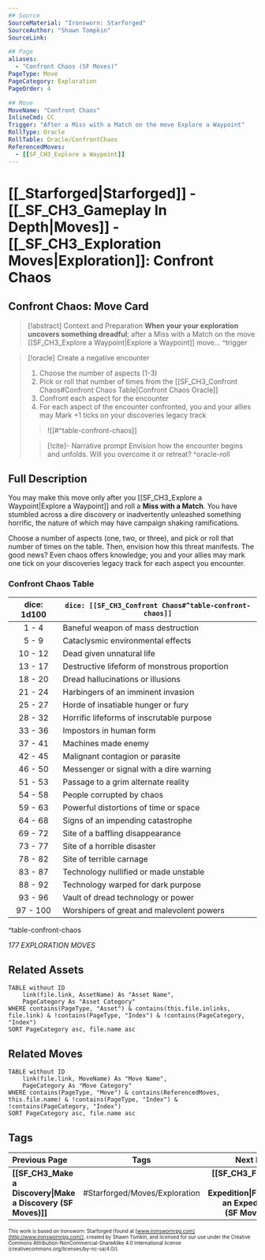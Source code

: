 ```yaml
---
## Source
SourceMaterial: "Ironsworn: Starforged"
SourceAuthor: "Shawn Tompkin"
SourceLink: 

## Page
aliases:
  - "Confront Chaos (SF Moves)"
PageType: Move
PageCategory: Exploration
PageOrder: 4

## Move
MoveName: "Confront Chaos"
InlineCmd: CC
Trigger: "After a Miss with a Match on the move Explore a Waypoint"
RollType: Oracle
RollTable: Oracle/ConfrontChaos
ReferencedMoves: 
  - [[SF_CH3_Explore a Waypoint]]
---
```

# [[_Starforged|Starforged]] - [[_SF_CH3_Gameplay In Depth|Moves]] - [[_SF_CH3_Exploration Moves|Exploration]]: Confront Chaos
## Confront Chaos: Move Card
>[!abstract]  Context and Preparation
>**When your your exploration uncovers something dreadful**; after a Miss with a Match on the move [[SF_CH3_Explore a Waypoint|Explore a Waypoint]] move... ^trigger

> [!oracle] Create a negative encounter
> 1. Choose the number of aspects (1-3)
> 2. Pick or roll that number of times from the [[SF_CH3_Confront Chaos#Confront Chaos Table|Confront Chaos Oracle]]
> 3. Confront each aspect for the encounter
> 4. For each aspect of the encounter confronted, you and your allies may Mark +1 ticks on your discoveries legacy track
> > ![[#^table-confront-chaos]]
> 
> > [!cite]- Narrative prompt
> > Envision how the encounter begins and unfolds.  Will you overcome it or retreat? ^oracle-roll

## Full Description
You may make this move only after you [[SF_CH3_Explore a Waypoint|Explore a Waypoint]] and roll a **Miss with a Match**. You have stumbled across a dire discovery or inadvertently unleashed something horrific, the nature of which may have campaign shaking ramifications. 

Choose a number of aspects (one, two, or three), and pick or roll that number of times on the table. Then, envision how this threat manifests. The good news? Even chaos offers knowledge; you and your allies may mark one tick on your discoveries legacy track for each aspect you encounter.

### Confront Chaos Table

| dice: 1d100 | `dice: [[SF_CH3_Confront Chaos#^table-confront-chaos]]` |
| :---: | --- |
| 1 - 4 | Baneful weapon of mass destruction |
| 5 - 9 | Cataclysmic environmental effects |
| 10 - 12 | Dead given unnatural life |
| 13 - 17 | Destructive lifeform of monstrous proportion |
| 18 - 20 | Dread hallucinations or illusions |
| 21 - 24 | Harbingers of an imminent invasion |
| 25 - 27 | Horde of insatiable hunger or fury |
| 28 - 32 | Horrific lifeforms of inscrutable purpose |
| 33 - 36 | Impostors in human form |
| 37 - 41 | Machines made enemy |
| 42 - 45 | Malignant contagion or parasite |
| 46 - 50 | Messenger or signal with a dire warning |
| 51 - 53 | Passage to a grim alternate reality |
| 54 - 58 | People corrupted by chaos |
| 59 - 63 | Powerful distortions of time or space |
| 64 - 68 | Signs of an impending catastrophe |
| 69 - 72 | Site of a baffling disappearance |
| 73 - 77 | Site of a horrible disaster |
| 78 - 82 | Site of terrible carnage |
| 83 - 87 | Technology nullified or made unstable |
| 88 - 92 | Technology warped for dark purpose |
| 93 - 96 | Vault of dread technology or power |
| 97 - 100 | Worshipers of great and malevolent powers |
^table-confront-chaos

*177 EXPLORATION MOVES*

## Related Assets
```dataview
TABLE without ID
	link(file.link, AssetName) As "Asset Name",
	PageCategory As "Asset Category"
WHERE contains(PageType, "Asset") & contains(this.file.inlinks, file.link) & !contains(PageType, "Index") & !contains(PageCategory, "Index")
SORT PageCategory asc, file.name asc
```

## Related Moves
```dataview
TABLE without ID
	link(file.link, MoveName) As "Move Name",
	PageCategory As "Move Category"
WHERE contains(PageType, "Move") & contains(ReferencedMoves, this.file.name) & !contains(PageType, "Index") & !contains(PageCategory, "Index")
SORT PageCategory asc, file.name asc
```

## Tags
| Previous Page | Tags | Next Page |
|:--- |:---:| ---:|
| **[[SF_CH3_Make a Discovery\|Make a Discovery (SF Moves)]]** | #Starforged/Moves/Exploration | **[[SF_CH3_Finish an Expedition\|Finish an Expedition (SF Moves)]]** |

<font size=-2>This work is based on Ironsworn: Starforged (found at [www.ironswornrpg.com](http://www.ironswornrpg.com)), created by Shawn Tomkin, and licensed for our use under the Creative Commons Attribution-NonCommercial-ShareAlike 4.0 International license  (creativecommons.org/licenses/by-nc-sa/4.0/).</font>